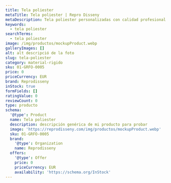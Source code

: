 ```yaml
---
title: Tela poliester
metaTitle: Tela poliester | Repro Disseny
metaDescription: Tela poliester personalizadas con calidad profesional en Cataluña.
keywords:
  - tela poliester
searchTerms:
  - tela poliester
image: /img/productos/mockupProduct.webp
galleryImages: []
alt: alt descripció de la foto
slug: tela-poliester
category: material-rigido
sku: 01-GRFO-0005
price: 0
priceCurrency: EUR
brand: Reprodisseny
inStock: true
formFields: []
ratingValue: 0
reviewCount: 0
type: producto
schema:
  '@type': Product
  name: Tela poliester
  description: descripción genérica de mi producto para probar
  image: 'https://reprodisseny.com/img/productos/mockupProduct.webp'
  sku: 01-GRFO-0005
  brand:
    '@type': Organization
    name: Reprodisseny
  offers:
    '@type': Offer
    price: 0
    priceCurrency: EUR
    availability: 'https://schema.org/InStock'
---
```


